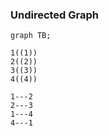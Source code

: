 ### Undirected Graph

```mermaid 
graph TB;

1((1))
2((2))
3((3))
4((4))

1---2
2---3
1---4
4---1
```
